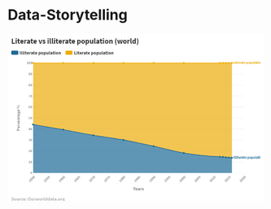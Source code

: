 # Data-Storytelling


![image](https://github.com/shashank0291/Data-Storytelling/blob/master/images/img.png)
